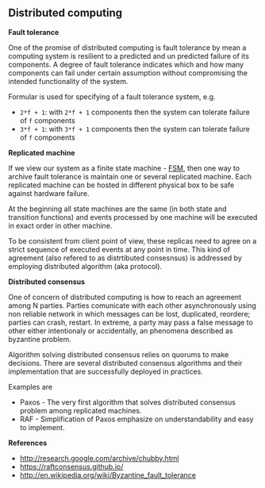 ## Distributed computing

**Fault tolerance**

One of the promise of distributed computing is fault tolerance by mean a computing system is resilient to a predicted and un predicted failure of its components. A degree of fault tolerance indicates which and how many components can fail under certain assumption without compromising the intended functionality of the system.

Formular is used for specifying of a fault tolerance system, e.g.

* `2*f + 1`: with `2*f + 1` components then the system can tolerate failure of `f` components
* `3*f + 1`: with `3*f + 1` components then the system can tolerate failure of `f` components

**Replicated machine**

If we view our system as a finite state machine - [FSM](http://en.wikipedia.org/wiki/Finite-state_machine), then one way to archive fault tolerance is maintain one or several replicated machine. Each replicated machine can be hosted in different physical box to be safe against hardware failure.

At the beginning all state machines are the same (in both state and transition functions) and events processed by one machine will be executed in exact order in other machine. 

To be consistent from client point of view, these replicas need to agree on a strict sequence of executed events at any point in time. This kind of agreement (also refered to as distrtibuted consesnsus) is addressed by employing distributed algorithm (aka protocol).

**Distributed consensus**

One of concern of distributed computing is how to reach an agreement among N parties. Parties comunicate with each other asynchronously using non reliable network in which messages can be lost, duplicated, reordere; parties can crash, restart. In extreme, a party may pass a false message to other either intentionaly or accidentally, an phenomena described as byzantine problem.

Algorithm solving distributed consensus relies on quorums to make decisions. There are several distributed consensus algorithms and their implementation that are successfully deployed in practices.

Examples are

* Paxos - The very first algorithm that solves distributed consensus problem among replicated machines.
* RAF - Simplification of Paxos emphasize on understandability and easy to implement.

**References**

* http://research.google.com/archive/chubby.html
* https://raftconsensus.github.io/
* http://en.wikipedia.org/wiki/Byzantine_fault_tolerance

